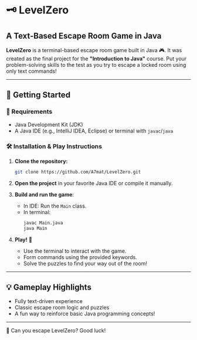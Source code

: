 # 🗝️ LevelZero
## A Text-Based Escape Room Game in Java

**LevelZero** is a terminal-based escape room game built in Java 🎮. It was created as the final project for the **"Introduction to Java"** course.
Put your problem-solving skills to the test as you try to escape a locked room using only text commands!

---

## 🚀 Getting Started

### 🧰 Requirements
- Java Development Kit (JDK)
- A Java IDE (e.g., IntelliJ IDEA, Eclipse) or terminal with `javac`/`java`

### 🛠️ Installation & Play Instructions

1. **Clone the repository:**
   ```bash
   git clone https://github.com/A7mat/LevelZero.git
   ```
   
2. **Open the project** in your favorite Java IDE or compile it manually.

3. **Build and run the game**:
   - In IDE: Run the `Main` class.
   - In terminal:
     ```bash
     javac Main.java
     java Main
     ```

4. **Play!** 🧩  
   - Use the terminal to interact with the game.
   - Form commands using the provided keywords.
   - Solve the puzzles to find your way out of the room!

---

## 💡 Gameplay Highlights
- Fully text-driven experience
- Classic escape room logic and puzzles
- A fun way to reinforce basic Java programming concepts!


---

🧠 Can you escape LevelZero? Good luck!
